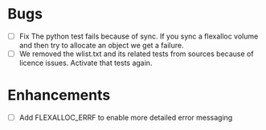 # Bugs
- [ ] Fix The python test fails because of sync. If you sync a flexalloc volume and then try to allocate an object we get a failure.
- [ ] We removed the wlist.txt and its related tests from sources because of licence issues. Activate that tests again.
# Enhancements
- [ ] Add FLEXALLOC\_ERRF to enable more detailed error messaging
